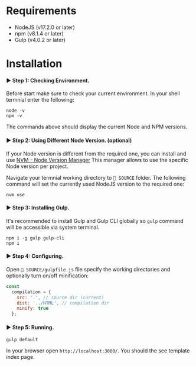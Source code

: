 # Requirements
* NodeJS (v17.2.0 or later)
* npm (v8.1.4 or later)
* Gulp (v4.0.2 or later)

# Installation

#### ▶️️️️️ Step 1: Checking Environment.
Before start make sure to check your current environment. In your shell termnial enter the following:
```
node -v
npm -v
```
The commands above should display the current Node and NPM versions.

#### ▶️️️️️ Step 2: Using Different Node Version. (optional)
If your Node version is different from the required one, you can install and use [NVM – Node Version Manager](https://github.com/nvm-sh/nvm) This manager allows to use the specific Node version per project.

Navigate your termnial working directory to `📁 SOURCE` folder. The following command will set the currently used NodeJS version to the required one:
```
nvm use
```

#### ▶️️️️️ Step 3: Installing Gulp.
It's recommended to install Gulp and Gulp CLI globally so `gulp` command will be accessible via system terminal.
```
npm i -g gulp gulp-cli
npm i
```

#### ▶️️️️️ Step 4: Configuring.
Open `📁 SOURCE/gulpfile.js` file specify the working directories and optionally turn on/off minification:
```js
const
  compilation = {
    src: '.', // source dir (current)
    dist: '../HTML', // compilation dir
    minify: true
  };
```

#### ▶️️️️️ Step 5: Running.
```
gulp default
```

In your browser open `http://localhost:3000/`. You should the see template index page.
